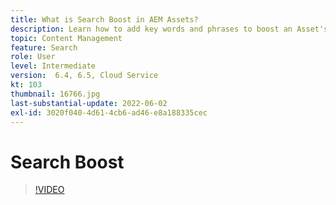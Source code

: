 ```yaml
---
title: What is Search Boost in AEM Assets?
description: Learn how to add key words and phrases to boost an Asset's search relevancy in Adobe Experience Manager.
topic: Content Management
feature: Search
role: User
level: Intermediate
version:  6.4, 6.5, Cloud Service
kt: 103
thumbnail: 16766.jpg
last-substantial-update: 2022-06-02
exl-id: 3020f040-4d61-4cb6-ad46-e8a188335cec
---
```

# Search Boost

>[!VIDEO](https://video.tv.adobe.com/v/16766/?quality=12&learn=on)
